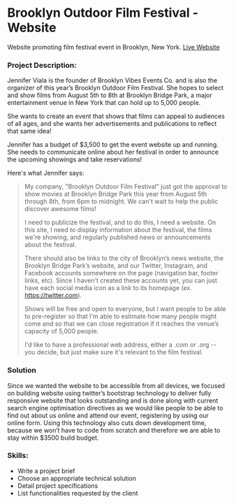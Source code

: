 # Brooklyn Outdoor Film Festival - Website

Website promoting film festival event in Brooklyn, New York.
<a href="http://brooklyn-festival.ostrowski.co" target="_blank">Live Website</a>

### Project Description:

Jennifer Viala is the founder of Brooklyn Vibes Events Co. and is also the organizer of this year’s Brooklyn Outdoor Film Festival. She hopes to select and show films from August 5th to 8th at Brooklyn Bridge Park, a major entertainment venue in New York that can hold up to 5,000 people.

She wants to create an event that shows that films can appeal to audiences of all ages, and she wants her advertisements and publications to reflect that same idea!

Jennifer has a budget of $3,500 to get the event website up and running. She needs to communicate online about her festival in order to announce the upcoming showings and take reservations!

Here's what Jennifer says:


>My company, "Brooklyn Outdoor Film Festival" just got the approval to show movies at Brooklyn Bridge Park this year from August 5th through 8th, from 6pm to midnight. We can't wait to help the public discover awesome films! 
>
> I need to publicize the festival, and to do this, I need a website. On this site, I need to display information about the festival, the films we're showing, and regularly published news or announcements about the festival.
>
>There should also be links to the city of Brooklyn’s news website, the Brooklyn Bridge Park’s website, and our Twitter, Instagram, and Facebook accounts somewhere on the page (navigation bar, footer links, etc). Since I haven't created these accounts yet, you can just have each social media icon as a link to its homepage (ex. https://twitter.com). 
>
>Shows will be free and open to everyone, but I want people to be able to pre-register so that I'm able to estimate how many people might come and so that we can close registration if it reaches the venue’s capacity of 5,000 people.
>
>I'd like to have a professional web address, either a .com or .org -- you decide, but just make sure it's relevant to the film festival.

### Solution

Since we wanted the website to be accessible from all devices, we focused on building website using twitter’s bootstrap technology to deliver fully responsive website that looks outstanding and is done along with current search engine optimisation directives as we would like people to be able to find out about us online and attend our event, registering by using our online form. Using this technology also cuts down development time, because we won’t have to code from scratch and therefore we are able to stay within $3500 build budget.

### Skills:

- Write a project brief
- Choose an appropriate technical solution
- Detail project specifications
- List functionalities requested by the client
